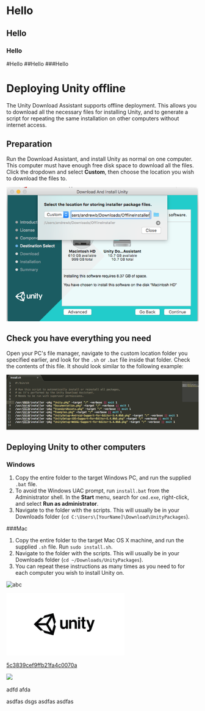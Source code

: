 # Hello
## Hello
### Hello

#Hello
##Hello
###Hello


# Deploying Unity offline

The Unity Download Assistant supports offline deployment. This allows you to download all the necessary files for installing Unity, and to generate a script for repeating the same installation on other computers without internet access.

## Preparation

Run the Download Assistant, and install Unity as normal on one computer. This computer must have enough free disk space to download all the files.
Click the dropdown and select **Custom**, then choose the location you wish to download the files to.


![](../uploads/Main/DeployingUnityOffline-DownloadAssistant.png)

## Check you have everything you need

Open your PC's file manager, navigate to the custom location folder you specified earlier, and look for the `.sh` or `.bat` file inside that folder. Check the contents of this file. It should look similar to the following example:


![](../uploads/Main/DeployingUnityOffline-installsh.png)

## Deploying Unity to other computers

### Windows

1. Copy the entire folder to the target Windows PC, and run the supplied `.bat` file.
1. To avoid the Windows UAC prompt, run `install.bat` from the Administrator shell. In the **Start** menu, search for `cmd.exe`, right-click, and select **Run as administrator**.
1. Navigate to the folder with the scripts. This will usually be in your Downloads folder (`cd C:\Users\[YourName]\Download\UnityPackages`).

###Mac
1. Copy the entire folder to the target Mac OS X machine, and run the supplied `.sh`  file.
Run `sudo install.sh`.
1. Navigate to the folder with the scripts. This will usually be in your Downloads folder (`cd ~/Downloads/UnityPackages`).
1. You can repeat these instructions as many times as you need to for each computer you wish to install Unity on.


![abc](Images/DW5adacee58c6c05530418ee36.png)

![abc](Images/DW5a963922d2f2b83b4ce3e9c6_5c3839cef9ffb21fa4c00701.png)


[5c3839cef9ffb21fa4c0070a](Examples/DW5a96364cb125ec3c70150c47_5c3839cef9ffb21fa4c0070a.cs)

![](https://images.pexels.com/photos/67636/rose-blue-flower-rose-blooms-67636.jpeg)

adfd afda

asdfas
dsgs
asdfas
asdfas
